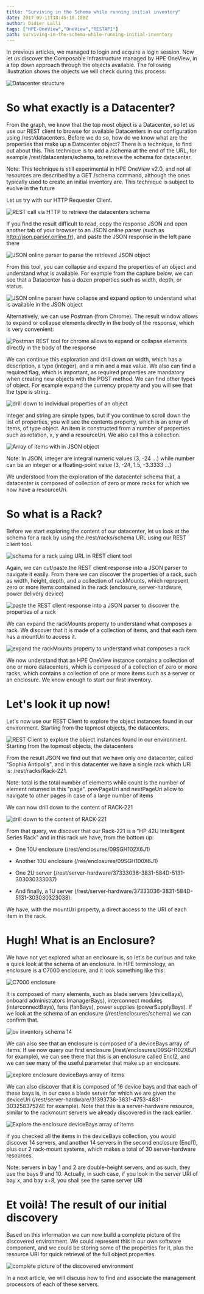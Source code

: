 ```yaml
---
title: "Surviving in the Schema while running initial inventory"
date: 2017-09-11T18:45:18.180Z
author: Didier Lalli 
tags: ["HPE-OneView","OneView","RESTAPI"]
path: surviving-in-the-schema-while-running-initial-inventory
---
```

In previous articles, we managed to login and acquire a login session.
Now let us discover the Composable Infrastructure managed by HPE
OneView, in a top down approach through the objects available. The
following illustration shows the objects we will check during this
process:

![Datacenter structure](https://hpe-developer-portal.s3.amazonaws.com/uploads/media/2017/9/ov-inventory-schema-1-1505155314126.png)

# So what exactly is a Datacenter?

From the graph, we know that the top most object is a Datacenter, so let
us use our REST client to browse for available Datacenters in our
configuration using /rest/datacenters. Before we do so, how do we know
what are the properties that make up a Datacenter object? There is a
technique, to find out about this. This technique is to add a /schema at
the end of the URL, for example /rest/datacenters/schema, to retrieve
the schema for datacenter.

Note: This technique is still experimental in HPE OneView v2.0, and not
all resources are described by a GET /schema command, although the ones
typically used to create an initial inventory are. This technique is
subject to evolve in the future

Let us try with our HTTP Requester Client.

![REST call via HTTP to retrieve the datacenters schema](https://hpe-developer-portal.s3.amazonaws.com/uploads/media/2017/9/ov-inventory-schema-2-1505155330418.png)

If you find the result difficult to read, copy the response JSON and
open another tab of your browser to an JSON online parser (such as
http://json.parser.online.fr), and paste the JSON response in the left
pane there

![JSON online parser to parse the retrieved JSON object](https://hpe-developer-portal.s3.amazonaws.com/uploads/media/2017/9/ov-inventory-schema-3-1505155337227.png)

From this tool, you can collapse and expand the properties of an object
and understand what is available. For example from the capture below, we
can see that a Datacenter has a dozen properties such as width, depth,
or status.

![JSON online parser have collapse and expand option to understand what is available in the JSON object](https://hpe-developer-portal.s3.amazonaws.com/uploads/media/2017/9/ov-inventory-schema-4-1505155343740.png)

Alternatively, we can use Postman (from Chrome). The result window
allows to expand or collapse elements directly in the body of the
response, which is very convenient:

![Postman REST tool for chrome allows to expand or collapse elements directly in the body of the response](https://hpe-developer-portal.s3.amazonaws.com/uploads/media/2017/9/ov-inventory-schema-5-1505155351099.png)

We can continue this exploration and drill down on width, which has a
description, a type (integer), and a min and a max value. We also can
find a required flag, which is important, as required properties are
mandatory when creating new objects with the POST method. We can find
other types of object. For example expand the currency property and you
will see that the type is string.

![drill down to individual properties of an object](https://hpe-developer-portal.s3.amazonaws.com/uploads/media/2017/9/ov-inventory-schema-6-1505155367635.png)

Integer and string are simple types, but if you continue to scroll down
the list of properties, you will see the contents property, which is an
array of items, of type object. An item is constructed from a number of
properties such as rotation, x, y and a resourceUri. We also call this a
collection.

![Array of items with in JSON object](https://hpe-developer-portal.s3.amazonaws.com/uploads/media/2017/9/ov-inventory-schema-7-1505155374560.png)

Note: In JSON, integer are integral numeric values (3, -24 …) while
number can be an integer or a floating-point value (3, -24, 1.5, -3.3333
…)

We understood from the exploration of the datacenter schema that, a
datacenter is composed of collection of zero or more racks for which we
now have a resourceUri.

# So what is a Rack?

Before we start exploring the content of our datacenter, let us look at
the schema for a rack by using the /rest/racks/schema URL using our REST
client tool.

![schema for a rack using URL in REST client tool](https://hpe-developer-portal.s3.amazonaws.com/uploads/media/2017/9/ov-inventory-schema-8-1505155381704.png)

Again, we can cut/paste the REST client response into a JSON parser to
navigate it easily. From there we can discover the properties of a rack,
such as width, height, depth, and a collection of rackMounts, which
represent zero or more items contained in the rack (enclosure,
server-hardware, power delivery device)

![paste the REST client response into a JSON parser to discover the properties of a rack](https://hpe-developer-portal.s3.amazonaws.com/uploads/media/2017/9/ov-inventory-schema-9-1505155389486.png)

We can expand the rackMounts property to understand what composes a
rack. We discover that it is made of a collection of items, and that
each item has a mountUri to access it.

![expand the rackMounts property to understand what composes a rack](https://hpe-developer-portal.s3.amazonaws.com/uploads/media/2017/9/ov-inventory-schema-10-1505155395931.png)

We now understand that an HPE OneView instance contains a collection of
one or more datacenters, which is composed of a collection of zero or
more racks, which contains a collection of one or more items such as a
server or an enclosure. We know enough to start our first inventory.

# Let's look it up now!

Let's now use our REST Client to explore the object instances found in
our environment. Starting from the topmost objects, the datacenters.

![REST Client to explore the object instances found in our environment. Starting from the topmost objects, the datacenters](https://hpe-developer-portal.s3.amazonaws.com/uploads/media/2017/9/ov-inventory-schema-11-1505155402777.png)

From the result JSON we find out that we have only one datacenter,
called "Sophia Antipolis", and in this datacenter we have a single rack
which URI is: /rest/racks/Rack-221.

Note: total is the total number of elements while count is the number of
element returned in this "page". prevPageUri and nextPageUri allow to
navigate to other pages in case of a large number of items

We can now drill down to the content of RACK-221

![drill down to the content of RACK-221](https://hpe-developer-portal.s3.amazonaws.com/uploads/media/2017/9/ov-inventory-schema-12-1505155409949.png)

From that query, we discover that our Rack-221 is a "HP 42U Intelligent
Series Rack" and in this rack we have, from the bottom up:

-   One 10U enclosure (/rest/enclosures/09SGH102X6J1)

-   Another 10U enclosure (/res/enclosures/09SGH100X6J1)

-   One 2U
    server (/rest/server-hardware/37333036-3831-584D-5131-303030333037)

-   And finally, a 1U
    server (/rest/server-hardware/37333036-3831-584D-5131-303030323038).

We have, with the mountUri property, a direct access to the URI of each
item in the rack.

# Hugh! What is an Enclosure?

We have not yet explored what an enclosure is, so let's be curious and
take a quick look at the schema of an enclosure. In HPE terminology, an
enclosure is a C7000 enclosure, and it look something like this:

![C7000 enclosure](https://hpe-developer-portal.s3.amazonaws.com/uploads/media/2017/9/ov-inventory-schema-13-1505155418059.png)

It is composed of many elements, such as blade servers (deviceBays),
onboard administrators (managerBays), interconnect modules
(interconnectBays), fans (fanBays), power supplies (powerSupplyBays). If
we look at the schema of an enclosure (/rest/enclosures/schema) we can
confirm that.

![ov inventory schema 14](https://hpe-developer-portal.s3.amazonaws.com/uploads/media/2017/9/ov-inventory-schema-14-1505155424179.png)

We can also see that an enclosure is composed of a deviceBays array of
items. If we now query our first enclosure
(/rest/enclosures/09SGH102X6J1 for example), we can see there that this
is an enclosure called Encl2, and we can see many of the useful
parameter that make up an enclosure.

![explore enclosure deviceBays array of items](https://hpe-developer-portal.s3.amazonaws.com/uploads/media/2017/9/ov-inventory-schema-15-1505155430487.png)

We can also discover that it is composed of 16 device bays and that each
of these bays is, in our case a blade server for which we are given the
deviceUri (/rest/server-hardware/31393736-3831-4753-4831-30325837524E
for example). Note that this is a server-hardware resource, similar to
the rackmount servers we already discovered in the rack earlier.

![Explore the enclosure deviceBays array of items](https://hpe-developer-portal.s3.amazonaws.com/uploads/media/2017/9/ov-inventory-schema-16-1505155436138.png)

If you checked all the items in the deviceBays collection, you would
discover 14 servers, and another 14 servers in the second enclosure
(Encl1), plus our 2 rack-mount systems, which makes a total of 30
server-hardware resources.

Note: servers in bay 1 and 2 are double-height servers, and as such,
they use the bays 9 and 10. Actually, in such case, if you look in the
server URI of bay x, and bay x+8, you shall see the same server URI

# Et voilà! The result of our initial discovery

Based on this information we can now build a complete picture of the
discovered environment. We could represent this in our own software
component, and we could be storing some of the properties for it, plus
the resource URI for quick retrieval of the full object properties.

![complete picture of the discovered environment](https://hpe-developer-portal.s3.amazonaws.com/uploads/media/2017/9/ov-inventory-schema-17-1505155441995.png)

In a next article, we will discuss how to find and associate the
management processors of each of these servers.